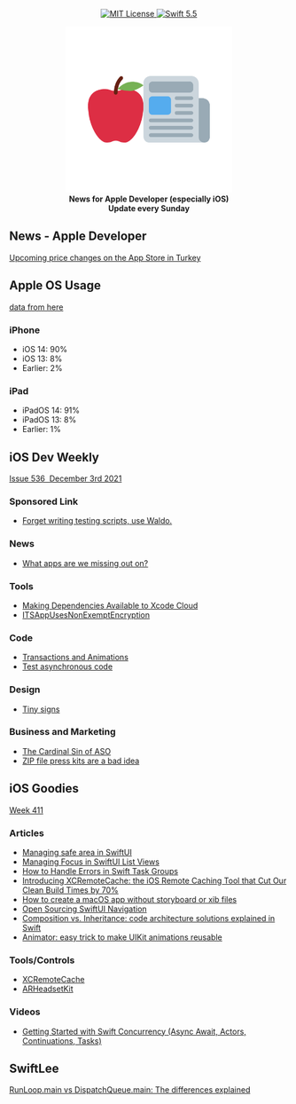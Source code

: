 <p align="center">
    <a href="LICENSE">
        <img src="https://img.shields.io/badge/license-MIT-brightgreen.svg" alt="MIT License">
    </a>
    <a href="https://swift.org">
        <img src="https://img.shields.io/badge/swift-5.5-brightgreen.svg" alt="Swift 5.5">
    </a>
</p>

<p align="center">
    <img src="appleDevNewsLogo.png" width="300" height="300"/>
    <br>
    <strong>News for Apple Developer (especially iOS)</strong>
    <br>
    <strong>Update every Sunday</strong>
</p>

## News - Apple Developer

[Upcoming price changes on the App Store in Turkey](https://developer.apple.com/news/?id=4li349ao)

## Apple OS Usage

[data from here](https://developer.apple.com/support/app-store/)

### iPhone

* iOS 14: 90%
* iOS 13: 8%
* Earlier: 2%

### iPad

* iPadOS 14: 91%
* iPadOS 13: 8%
* Earlier: 1%

## iOS Dev Weekly

[Issue 536  December 3rd 2021](https://iosdevweekly.com//issues/536#start)

### Sponsored Link

* [Forget writing testing scripts, use Waldo.](https://cur.at/MeKWpdq?m=web)

### News

* [What apps are we missing out on?](https://cur.at/FCxlGzB?m=web)

### Tools

* [Making Dependencies Available to Xcode Cloud](https://cur.at/mLJq2VX?m=web)
* [ITSAppUsesNonExemptEncryption](https://cur.at/jeG26Li?m=web)

### Code

* [Transactions and Animations](https://cur.at/uF5e3n4?m=web)
* [Test asynchronous code](https://cur.at/Jlak1Bu?m=web)

### Design

* [Tiny signs](https://cur.at/jKaXbiN?m=web)

### Business and Marketing

* [The Cardinal Sin of ASO](https://cur.at/cLCkDVG?m=web)
* [ZIP file press kits are a bad idea](https://cur.at/JYqLJFv?m=web)

## iOS Goodies

[Week 411](https://ios-goodies.com/post/668228111222112256/week-411)

### Articles

* [Managing safe area in SwiftUI](https://href.li/?https://swiftwithmajid.com/2021/11/03/managing-safe-area-in-swiftui/)
* [Managing Focus in SwiftUI List Views](https://href.li/?https://peterfriese.dev/swiftui-list-focus/)
* [How to Handle Errors in Swift Task Groups](https://href.li/?https://swiftsenpai.com/swift/task-groups-error-handling/)
* [Introducing XCRemoteCache: the iOS Remote Caching Tool that Cut Our Clean Build Times by 70%](https://href.li/?https://engineering.atspotify.com/2021/11/16/introducing-xcremotecache-the-ios-remote-caching-tool-that-cut-our-clean-build-times-by-70/)
* [How to create a macOS app without storyboard or xib files](https://href.li/?https://sarunw.com/posts/how-to-create-macos-app-without-storyboard/)
* [Open Sourcing SwiftUI Navigation](https://href.li/?https://www.pointfree.co/blog/posts/66-open-sourcing-swiftui-navigation)
* [Composition vs. Inheritance: code architecture solutions explained in Swift](https://href.li/?https://www.avanderlee.com/swift/composition-inheritance-code-architecture/)
* [Animator: easy trick to make UIKit animations reusable](https://href.li/?https://medium.com/nice-photon-ios/animator-easy-trick-to-make-uikit-animations-reusable-2d10713ca3a)

### Tools/Controls

* [XCRemoteCache](https://href.li/?https://github.com/spotify/XCRemoteCache)
* [ARHeadsetKit](https://href.li/?https://github.com/philipturner/ARHeadsetKit)

### Videos

* [Getting Started with Swift Concurrency (Async Await, Actors, Continuations, Tasks)](https://href.li/?https://youtu.be/U6lQustiTGE)

## SwiftLee

[RunLoop.main vs DispatchQueue.main: The differences explained](https://www.avanderlee.com/combine/runloop-main-vs-dispatchqueue-main/)
